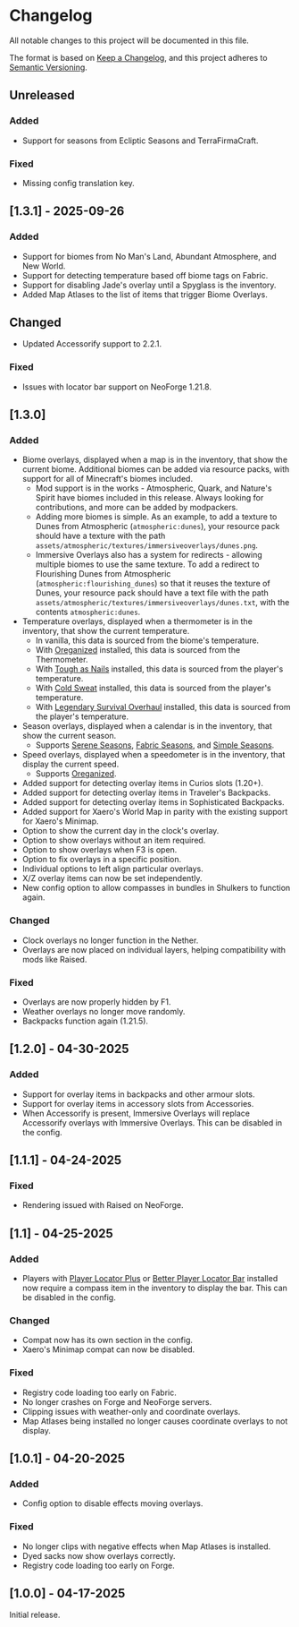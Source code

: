 # Changelog

All notable changes to this project will be documented in this file.

The format is based on [Keep a Changelog](https://keepachangelog.com/en/1.1.0/),
and this project adheres to [Semantic Versioning](https://semver.org/spec/v2.0.0.html).

## Unreleased

### Added
- Support for seasons from Ecliptic Seasons and TerraFirmaCraft.

### Fixed
- Missing config translation key.

## [1.3.1] - 2025-09-26

### Added
- Support for biomes from No Man's Land, Abundant Atmosphere, and New World.
- Support for detecting temperature based off biome tags on Fabric.
- Support for disabling Jade's overlay until a Spyglass is the inventory.
- Added Map Atlases to the list of items that trigger Biome Overlays.

## Changed
- Updated Accessorify support to 2.2.1.

### Fixed
- Issues with locator bar support on NeoForge 1.21.8.


## [1.3.0]

### Added
- Biome overlays, displayed when a map is in the inventory, that show the current biome. Additional biomes can be added via resource packs, with support for all of Minecraft's biomes included.
  - Mod support is in the works - Atmospheric, Quark, and Nature's Spirit have biomes included in this release. Always looking for contributions, and more can be added by modpackers.
  - Adding more biomes is simple. As an example, to add a texture to Dunes from Atmospheric (`atmospheric:dunes`), your resource pack should have a texture with the path `assets/atmospheric/textures/immersiveoverlays/dunes.png`.
  - Immersive Overlays also has a system for redirects - allowing multiple biomes to use the same texture. To add a redirect to Flourishing Dunes from Atmospheric (`atmospheric:flourishing_dunes`) so that it reuses the texture of Dunes, your resource pack should have a text file with the path `assets/atmospheric/textures/immersiveoverlays/dunes.txt`, with the contents `atmospheric:dunes`.
- Temperature overlays, displayed when a thermometer is in the inventory, that show the current temperature.
  - In vanilla, this data is sourced from the biome's temperature.
  - With [Oreganized](https://modrinth.com/mod/oreganized) installed, this data is sourced from the Thermometer.
  - With [Tough as Nails](https://modrinth.com/mod/tough-as-nails) installed, this data is sourced from the player's temperature.
  - With [Cold Sweat](https://modrinth.com/mod/cold-sweat/) installed, this data is sourced from the player's temperature.
  - With [Legendary Survival Overhaul](https://www.curseforge.com/minecraft/mc-mods/legendary-survival-overhaul) installed, this data is sourced from the player's temperature.
- Season overlays, displayed when a calendar is in the inventory, that show the current season.
  - Supports [Serene Seasons](https://modrinth.com/mod/serene-seasons), [Fabric Seasons](https://modrinth.com/mod/fabric-seasons), and [Simple Seasons](https://modrinth.com/mod/simple-seasons).
- Speed overlays, displayed when a speedometer is in the inventory, that display the current speed.
  - Supports [Oreganized](https://modrinth.com/mod/oreganized).
- Added support for detecting overlay items in Curios slots (1.20+).
- Added support for detecting overlay items in Traveler's Backpacks.
- Added support for detecting overlay items in Sophisticated Backpacks.
- Added support for Xaero's World Map in parity with the existing support for Xaero's Minimap.
- Option to show the current day in the clock's overlay.
- Option to show overlays without an item required.
- Option to show overlays when F3 is open.
- Option to fix overlays in a specific position.
- Individual options to left align particular overlays.
- X/Z overlay items can now be set independently.
- New config option to allow compasses in bundles in Shulkers to function again.

### Changed
- Clock overlays no longer function in the Nether.
- Overlays are now placed on individual layers, helping compatibility with mods like Raised.

### Fixed
- Overlays are now properly hidden by F1.
- Weather overlays no longer move randomly.
- Backpacks function again (1.21.5).

## [1.2.0] - 04-30-2025

### Added
- Support for overlay items in backpacks and other armour slots.
- Support for overlay items in accessory slots from Accessories.
- When Accessorify is present, Immersive Overlays will replace Accessorify overlays with Immersive Overlays. This can be disabled in the config.

## [1.1.1] - 04-24-2025

### Fixed
- Rendering issued with Raised on NeoForge.

## [1.1] - 04-25-2025

### Added
- Players with [Player Locator Plus](https://modrinth.com/mod/player-locator-plus) or [Better Player Locator Bar](https://modrinth.com/mod/bplb) installed now require a compass item in the inventory to display the bar. This can be disabled in the config.

### Changed
- Compat now has its own section in the config.
- Xaero's Minimap compat can now be disabled.

### Fixed
- Registry code loading too early on Fabric.
- No longer crashes on Forge and NeoForge servers.
- Clipping issues with weather-only and coordinate overlays.
- Map Atlases being installed no longer causes coordinate overlays to not display.

## [1.0.1] - 04-20-2025

### Added
- Config option to disable effects moving overlays.

### Fixed
- No longer clips with negative effects when Map Atlases is installed.
- Dyed sacks now show overlays correctly.
- Registry code loading too early on Forge.

## [1.0.0] - 04-17-2025

Initial release.